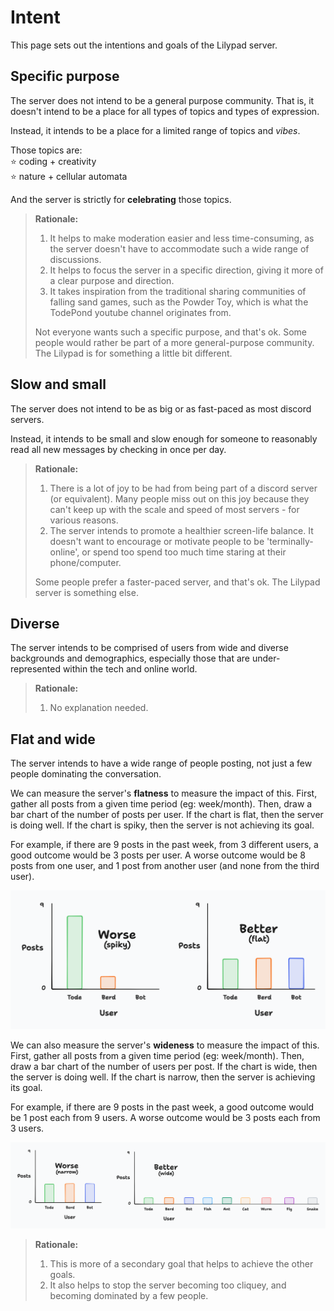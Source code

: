 # Intent

This page sets out the intentions and goals of the Lilypad server.

## Specific purpose

The server does not intend to be a general purpose community. That is, it doesn't intend to be a place for all types of topics and types of expression.

Instead, it intends to be a place for a limited range of topics and *vibes*.

Those topics are:<br>
⭐ coding + creativity<br>
⭐ nature + cellular automata

And the server is strictly for **celebrating** those topics.

> **Rationale:**
>
> 1. It helps to make moderation easier and less time-consuming, as the server doesn't have to accommodate such a wide range of discussions.
> 2. It helps to focus the server in a specific direction, giving it more of a clear purpose and direction.
> 3. It takes inspiration from the traditional sharing communities of falling sand games, such as the Powder Toy, which is what the TodePond youtube channel originates from.
>
> Not everyone wants such a specific purpose, and that's ok. Some people would rather be part of a more general-purpose community. The Lilypad is for something a little bit different.

## Slow and small

The server does not intend to be as big or as fast-paced as most discord servers.

Instead, it intends to be small and slow enough for someone to reasonably read all new messages by checking in once per day.

> **Rationale:**
>
> 1. There is a lot of joy to be had from being part of a discord server (or equivalent). Many people miss out on this joy because they can't keep up with the scale and speed of most servers - for various reasons.
> 2. The server intends to promote a healthier screen-life balance. It doesn't want to encourage or motivate people to be 'terminally-online', or spend too spend too much time staring at their phone/computer.
>
> Some people prefer a faster-paced server, and that's ok. The Lilypad server is something else.

## Diverse

The server intends to be comprised of users from wide and diverse backgrounds and demographics, especially those that are under-represented within the tech and online world.

> **Rationale:**
>
> 1. No explanation needed.

## Flat and wide

The server intends to have a wide range of people posting, not just a few people dominating the conversation.

We can measure the server's **flatness** to measure the impact of this. First, gather all posts from a given time period (eg: week/month). Then, draw a bar chart of the number of posts per user. If the chart is flat, then the server is doing well. If the chart is spiky, then the server is not achieving its goal.

For example, if there are 9 posts in the past week, from 3 different users, a good outcome would be 3 posts per user. A worse outcome would be 8 posts from one user, and 1 post from another user (and none from the third user).

<img src="../assets/ppp.png">

We can also measure the server's **wideness** to measure the impact of this. First, gather all posts from a given time period (eg: week/month). Then, draw a bar chart of the number of users per post. If the chart is wide, then the server is doing well. If the chart is narrow, then the server is achieving its goal.

For example, if there are 9 posts in the past week, a good outcome would be 1 post each from 9 users. A worse outcome would be 3 posts each from 3 users.

<img src="../assets/ppp-wide.png">

> **Rationale:**
>
> 1. This is more of a secondary goal that helps to achieve the other goals.
> 2. It also helps to stop the server becoming too cliquey, and becoming dominated by a few people.
